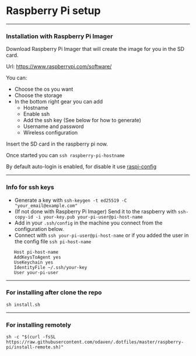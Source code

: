 # Raspberry Pi setup

---

### Installation with Raspberry Pi Imager
Download Raspberry Pi Imager that will create the image for you in the SD card.

Url: https://www.raspberrypi.com/software/

You can:
- Choose the os you want
- Choose the storage
- In the bottom right gear you can add
  - Hostname
  - Enable ssh
  - Add the ssh key (See below for how to generate)
  - Username and password
  - Wireless configuration

Insert the SD card in the raspberry pi now.

Once started you can ```ssh raspberry-pi-hostname```

By default auto-login is enabled, for disable it use [raspi-config](https://www.raspberrypi.com/documentation/computers/configuration.html) 
  
---

### Info for ssh keys
   - Generate a key with `ssh-keygen -t ed25519 -C "your_email@example.com"`
   - (If not done with Raspberry Pi Imager) Send it to the raspberry with `ssh-copy-id -i your-key.pub your-pi-user@pi-host-name`
   - Add in your `.ssh/config` in the machine you connect from the configuration below.
   - Connect with `ssh your-pi-user@pi-host-name` or if you added the user in the config file `ssh pi-host-name`
   
```shell
   Host pi-host-name
   AddKeysToAgent yes
   UseKeychain yes
   IdentityFile ~/.ssh/your-key
   User your-pi-user
```
---

### For installing after clone the repo
```
sh install.sh
```
---

### For installing remotely
```
sh -c "$(curl -fsSL https://raw.githubusercontent.com/odaven/.dotfiles/master/raspberry-pi/install-remote.sh)"
```
